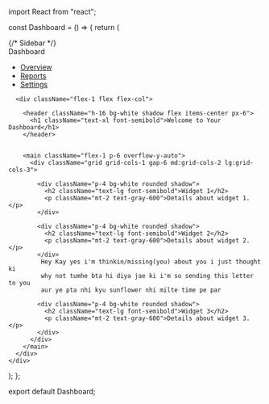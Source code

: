 import React from "react";

const Dashboard = () => {
  return (
    <div className="flex h-screen bg-gray-100">
      {/* Sidebar */}
      <aside className="w-64 bg-white shadow-md">
        <div className="p-4 text-xl font-bold text-center border-b">Dashboard</div>
        <nav className="p-4">
          <ul>
            <li className="mb-2">
              <a
                href="#overview"
                className="block px-4 py-2 text-gray-700 rounded hover:bg-gray-200"
              >
                Overview
              </a>
            </li>
            <li className="mb-2">
              <a
                href="#reports"
                className="block px-4 py-2 text-gray-700 rounded hover:bg-gray-200"
              >
                Reports
              </a>
            </li>
            <li className="mb-2">
              <a
                href="#settings"
                className="block px-4 py-2 text-gray-700 rounded hover:bg-gray-200"
              >
                Settings
              </a>
            </li>
          </ul>
        </nav>
      </aside>


      <div className="flex-1 flex flex-col">

        <header className="h-16 bg-white shadow flex items-center px-6">
          <h1 className="text-xl font-semibold">Welcome to Your Dashboard</h1>
        </header>

     
        <main className="flex-1 p-6 overflow-y-auto">
          <div className="grid grid-cols-1 gap-6 md:grid-cols-2 lg:grid-cols-3">
      
            <div className="p-4 bg-white rounded shadow">
              <h2 className="text-lg font-semibold">Widget 1</h2>
              <p className="mt-2 text-gray-600">Details about widget 1.</p>
            </div>

            <div className="p-4 bg-white rounded shadow">
              <h2 className="text-lg font-semibold">Widget 2</h2>
              <p className="mt-2 text-gray-600">Details about widget 2.</p>
            </div>
             Hey Kay yes i'm thinkin/missing(you) about you i just thought ki
             why not tumhe bta hi diya jae ki i'm so sending this letter to you 
             aur ye pta nhi kyu sunflower nhi milte time pe par 

            <div className="p-4 bg-white rounded shadow">
              <h2 className="text-lg font-semibold">Widget 3</h2>
              <p className="mt-2 text-gray-600">Details about widget 3.</p>
            </div>
          </div>
        </main>
      </div>
    </div>
  );
};

export default Dashboard;
